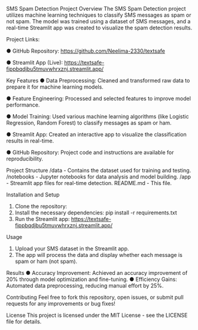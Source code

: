SMS Spam Detection Project
Overview
The SMS Spam Detection project utilizes machine learning techniques to classify SMS messages as spam or not spam. The model was trained using a dataset of SMS messages, and a real-time Streamlit app was created to visualize the spam detection results.

Project Links:

● GitHub Repository: https://github.com/Neelima-2330/textsafe

● Streamlit App (Live): https://textsafe-fippbqdjbu5tmuvwhrxznj.streamlit.app/

Key Features
● Data Preprocessing: Cleaned and transformed raw data to prepare it for machine learning models.

● Feature Engineering: Processed and selected features to improve model performance.

● Model Training: Used various machine learning algorithms (like Logistic Regression, Random Forest) to classify messages as spam or ham.

● Streamlit App: Created an interactive app to visualize the classification results in real-time.

● GitHub Repository: Project code and instructions are available for reproducibility.

Project Structure
/data                 - Contains the dataset used for training and testing.
/notebooks            - Jupyter notebooks for data analysis and model building.
/app                  - Streamlit app files for real-time detection.
README.md            - This file.

Installation and Setup
1. Clone the repository:
2. Install the necessary dependencies: pip install -r requirements.txt
3. Run the Streamlit app: https://textsafe-fippbqdjbu5tmuvwhrxznj.streamlit.app/

Usage
1. Upload your SMS dataset in the Streamlit app.
2. The app will process the data and display whether each message is spam or ham (not spam).

Results
● Accuracy Improvement: Achieved an accuracy improvement of 20% through model optimization and fine-tuning.
● Efficiency Gains: Automated data preprocessing, reducing manual effort by 25%.

Contributing
Feel free to fork this repository, open issues, or submit pull requests for any improvements or bug fixes!

License
This project is licensed under the MIT License - see the LICENSE file for details.
